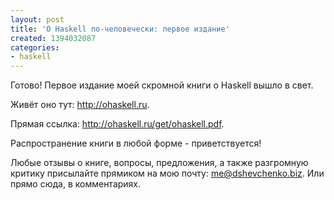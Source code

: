 ```yaml
---
layout: post
title: 'О Haskell по-человечески: первое издание'
created: 1394032087
categories:
- haskell
---
```

Готово! Первое издание моей скромной книги о Haskell вышло в свет.

Живёт оно тут: http://ohaskell.ru.

Прямая ссылка: http://ohaskell.ru/get/ohaskell.pdf.

Распространение книги в любой форме - приветствуется!

Любые отзывы о книге, вопросы, предложения, а также разгромную критику присылайте прямиком на мою почту: me@dshevchenko.biz. Или прямо сюда, в комментариях. 
